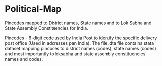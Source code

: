 # Political-Map
Pincodes mapped to District names, State names and to Lok Sabha and State Assembly Constituencies for India. 

Pincodes - 6-digit code used by India Post to identify the specific delivery post office (Used in addresses pan India).
The file .dta file contains stata dataset mapping pincodes to district names (codes), state names (codes) and most importantly to loksabha and state assembly constituencies' names and codes. 
